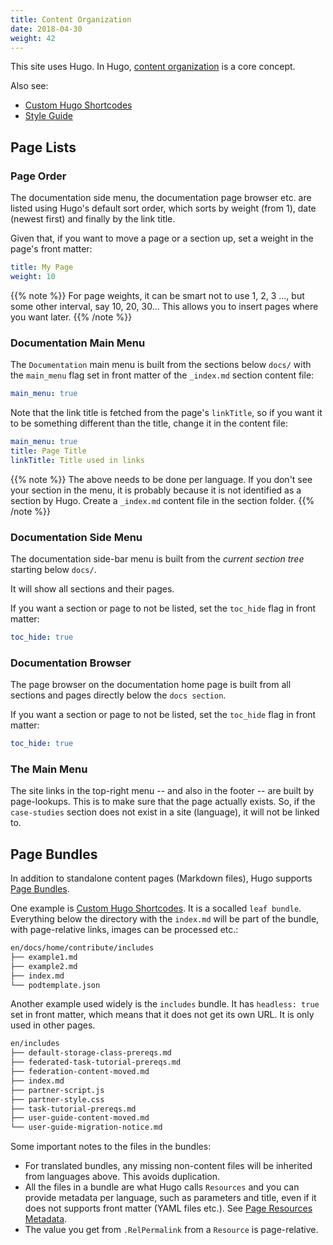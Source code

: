 ```yaml
---
title: Content Organization
date: 2018-04-30
weight: 42
---
```


This site uses Hugo. In Hugo, [content organization](https://gohugo.io/content-management/organization/) is a core concept.

Also see:

* [Custom Hugo Shortcodes](/docs/home/contribute/includes)
* [Style Guide](/docs/home/contribute/style-guide)

## Page Lists

### Page Order

The documentation side menu, the documentation page browser etc. are listed using Hugo's default sort order, which sorts by weight (from 1), date (newest first) and finally by the link title.

Given that, if you want to move a page or a section up, set a weight in the page's front matter:

```yaml
title: My Page
weight: 10
```


{{% note %}}
For page weights, it can be smart not to use 1, 2, 3 ..., but some other interval, say 10, 20, 30... This allows you to insert pages where you want later.
{{% /note %}}


### Documentation Main Menu

The `Documentation` main menu is built from the sections below `docs/` with the `main_menu` flag set in front matter of the `_index.md` section content file:

```yaml
main_menu: true
```


Note that the link title is fetched from the page's `linkTitle`, so if you want it to be something different than the title, change it in the content file:


```yaml
main_menu: true
title: Page Title
linkTitle: Title used in links
```


{{% note %}}
The above needs to be done per language. If you don't see your section in the menu, it is probably because it is not identified as a section by Hugo. Create a `_index.md` content file in the section folder.
{{% /note %}}

### Documentation Side Menu

The documentation side-bar menu is built from the _current section tree_ starting below `docs/`. 

It will show all sections and their pages.

If you want a section or page to not be listed, set the `toc_hide` flag in front matter:


```yaml
toc_hide: true
```

### Documentation Browser

The page browser on the documentation home page is built from all sections and pages directly below the `docs section`.

If you want a section or page to not be listed, set the `toc_hide` flag in front matter:

```yaml
toc_hide: true
```

### The Main Menu

The site links in the top-right menu -- and also in the footer -- are built by page-lookups. This is to make sure that the page actually exists. So, if the `case-studies` section does not exist in a site (language), it will not be linked to. 


## Page Bundles

In addition to standalone content pages (Markdown files), Hugo supports [Page Bundles](https://gohugo.io/content-management/page-bundles/).

One example is [Custom Hugo Shortcodes](/docs/home/contribute/includes/). It is a socalled `leaf bundle`. Everything below the directory with the `index.md` will be part of the bundle, with page-relative links, images can be processed etc.:

```bash
en/docs/home/contribute/includes
├── example1.md
├── example2.md
├── index.md
└── podtemplate.json
```

Another example used widely is the `includes` bundle. It has `headless: true` set in front matter, which means that it does not get its own URL. It is only used in other pages.

```bash
en/includes
├── default-storage-class-prereqs.md
├── federated-task-tutorial-prereqs.md
├── federation-content-moved.md
├── index.md
├── partner-script.js
├── partner-style.css
├── task-tutorial-prereqs.md
├── user-guide-content-moved.md
└── user-guide-migration-notice.md
```

Some important notes to the files in the bundles:

* For translated bundles, any missing non-content files will be inherited from languages above. This avoids duplication.
* All the files in a bundle are what Hugo calls `Resources` and you can provide metadata per language, such as parameters and title, even if it does not supports front matter (YAML files etc.). See [Page Resources Metadata](https://gohugo.io/content-management/page-resources/#page-resources-metadata).
* The value you get from `.RelPermalink` from a `Resource` is page-relative.



